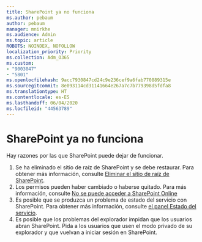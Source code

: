 ```yaml
---
title: SharePoint ya no funciona
ms.author: pebaum
author: pebaum
manager: mnirkhe
ms.audience: Admin
ms.topic: article
ROBOTS: NOINDEX, NOFOLLOW
localization_priority: Priority
ms.collection: Adm_O365
ms.custom:
- "9003047"
- "5801"
ms.openlocfilehash: 9acc7930847cd24c9e236cef9a6fab770889315e
ms.sourcegitcommit: 8e093114cd31141664e267a7c7b779398d5fdfa8
ms.translationtype: HT
ms.contentlocale: es-ES
ms.lasthandoff: 06/04/2020
ms.locfileid: "44563789"
---
```

# <a name="sharepoint-is-no-longer-working"></a>SharePoint ya no funciona

Hay razones por las que SharePoint puede dejar de funcionar.

1. Se ha eliminado el sitio de raíz de SharePoint y se debe restaurar. Para obtener más información, consulte [Eliminar el sitio de raíz de SharePoint](https://docs.microsoft.com/sharepoint/troubleshoot/sites/url-that-resides-under-root-site-collection-is-broken).
2. Los permisos pueden haber cambiado o haberse quitado. Para más información, consulte [No se puede acceder a SharePoint Online](https://docs.microsoft.com/sharepoint/troubleshoot/sharing-and-permissions/sharepoint-online-inaccessible)
3. Es posible que se produzca un problema de estado del servicio con SharePoint. Para obtener más información, consulte [el panel Estado del servicio](https://admin.microsoft.com/AdminPortal/Home#/servicehealth).
4. Es posible que los problemas del explorador impidan que los usuarios abran SharePoint. Pida a los usuarios que usen el modo privado de su explorador y que vuelvan a iniciar sesión en SharePoint.
